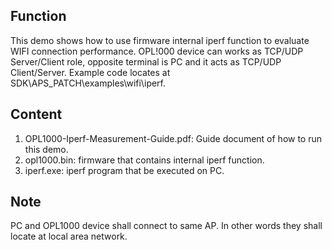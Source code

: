 ## Function
This demo shows how to use firmware internal iperf function to evaluate WIFI connection performance. OPL!000 device can works as TCP/UDP Server/Client role, opposite terminal is PC and it acts as TCP/UDP Client/Server.  Example code locates at SDK\APS_PATCH\examples\wifi\iperf. 

## Content
1. OPL1000-Iperf-Measurement-Guide.pdf: Guide document of how to run this demo. 
2. opl1000.bin: firmware that contains internal iperf function. 
3. iperf.exe: iperf program that be executed on PC.  

## Note 
PC and OPL1000 device shall connect to same AP.  In other words they shall locate at local area network.     




